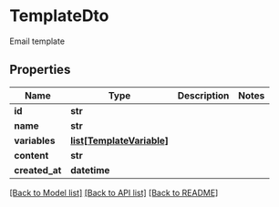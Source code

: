 # TemplateDto

Email template
## Properties
Name | Type | Description | Notes
------------ | ------------- | ------------- | -------------
**id** | **str** |  | 
**name** | **str** |  | 
**variables** | [**list[TemplateVariable]**](TemplateVariable) |  | 
**content** | **str** |  | 
**created_at** | **datetime** |  | 

[[Back to Model list]](../README#documentation-for-models) [[Back to API list]](../README#documentation-for-api-endpoints) [[Back to README]](../README)


